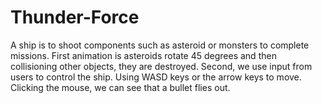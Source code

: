 # Thunder-Force
A ship is to shoot components such as asteroid or monsters to complete missions. First animation is asteroids rotate 45 degrees and then collisioning other objects,
they are destroyed. Second, we use input from users to control the ship. Using WASD keys or the arrow keys to move. Clicking the mouse, we can see that a bullet flies out.
